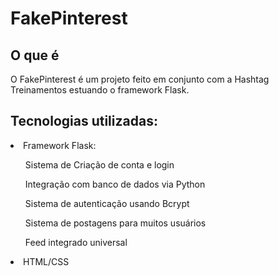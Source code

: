 <h1>FakePinterest</h1>

<h2>O que é</h2>

<p>
    O FakePinterest é um projeto feito em conjunto com a Hashtag Treinamentos estuando o framework Flask.
</p>

<h2>Tecnologias utilizadas:</h2>

<p>
    <li>Framework Flask:</li>
    <ul>Sistema de Criação de conta e login</ul>
    <ul>Integração com banco de dados via Python</ul>
    <ul>Sistema de autenticação usando Bcrypt</ul>
    <ul>Sistema de postagens para muitos usuários</ul>
    <ul>Feed integrado universal</ul>
    <li>HTML/CSS</li>
</p>